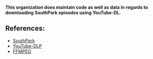 **This organization does maintain code as well as data in regards to downloading SouthPark episodes using YouTube-DL.**

## References:
- [SouthPark](southparkstudios.com)
- [YouTube-DLP](https://github.com/yt-dlp/yt-dlp)
- [FFMPEG](https://github.com/yt-dlp/FFmpeg-Builds)
